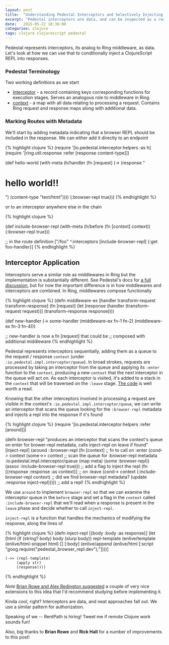 ```yaml
---
layout: post
title:  "Understanding Pedestal Interceptors and Selectively Injecting a ClojureScript REPL"
excerpt: "Pedestal interceptors are data, and can be inspected as a request is processed. This can be used to conditionally inject a cljs REPL into a response"
date:   2015-05-22 10:36:00
categories: clojure
tags: clojure clojurescript pedestal
---
```


Pedestal represents interceptors, its analog to Ring middleware, as data. Let's look at how we can use that to conditionally inject a ClojureScript REPL into responses.

### Pedestal Terminology

Two working definitions as we start

* [Interceptor](https://github.com/pedestal/pedestal/blob/master/guides/documentation/service-interceptors.md) - a record containing keys corresponding functions for execution stages. Serves an analogous role to middleware in Ring.
* [context](https://github.com/pedestal/pedestal/blob/master/guides/documentation/service-context-reference.md#reference) - a map with all data relating to processing a request. Contains Ring request and response maps along with additional data.

### Marking Routes with Metadata

We'll start by adding metadata indicating that a browser REPL should be included in the response. We can either add it directly to an endpoint

{% highlight clojure %}
(require '[io.pedestal.interceptor.helpers :as h]
(require '[ring.util.response :refer [response content-type]])

(def hello-world
  (with-meta
    (h/handler
     (fn [request]
       (-> (response "<html><body><h1>hello world!!</h1></body></html>")
           (content-type "text/html"))))
    {:browser-repl true}))
{% endhighlight %}

or to an interceptor anywhere else in the chain

{% highlight clojure %}

(def include-browser-repl
  (with-meta
    (h/before
     (fn [context] context))
    {:browser-repl true}))

;; in the route definition
["/foo" ^:interceptors [include-browser-repl]
  {:get foo-handler}]
{% endhighlight %}

## Interceptor Application

Interceptors serve a similar role as middlewares in Ring but the implementation is substantially different. See Pedestal's docs for [a full discussion](https://github.com/pedestal/pedestal/blob/master/guides/documentation/service-interceptors.md#ring-request-processing), but for now the important difference is in how middlewares and interceptors are combined. In Ring, middlewares compose functionally

{% highlight clojure %}
(defn middleware-ex
  [handler transform-request transform-response]
  (fn [request]
    (let [response (handler (transform-request request))]
      (transform-response response))))

(def new-handler (-> some-handler
                     (middleware-ex fn-1 fn-2)
                     (middleware-ex fn-3 fn-4)))

;; new-handler is now a fn [request] that could be
;; composed with additional middleware
{% endhighlight %}

Pedestal represents interceptors sequentially, adding them as a queue to the request / response `context` (under `:io.pedestal.impl.interceptor/queue`). In broad strokes, requests are processed by taking an interceptor from the queue and applying its `:enter` function to the `context`, producing a new `context` that the next interceptor in the queue will act on. As each interceptor is visited, it's added to a stack in the `context` that will be traversed on the `:leave` stage. [The code](https://github.com/pedestal/pedestal/blob/73b5854d4ba01a6cd2146ca8a37ae6a2b76e8995/service/src/io/pedestal/impl/interceptor.clj#L121-L146) is well worth a read.

Knowing that the other interceptors involved in processing a request are visible in the context's `:io.pedestal.impl.interceptor/queue`, we can write an interceptor that scans the queue looking for the `:browser-repl` metadata and injects a repl into the response if it's found

{% highlight clojure %}
(require '[io.pedestal.interceptor.helpers :refer [around]])

(defn browser-repl
  "produces an interceptor that scans the context's queue on enter for
  brower-repl metadata, calls inject-repl on leave if found"
  [inject-repl]
  (around
   ::browser-repl
   (fn [context] ;; fn to call on :enter
     (cond-> context
       (some->> context ;; scan the queue for :browser-repl metadata
                :io.pedestal.impl.interceptor/queue
                (map meta)
                (some :browser-repl))
       (assoc :include-browser-repl true))) ;; add a flag to inject the repl
   (fn [{response :response :as context}] ;; on :leave
     (cond-> context
       (:include-browser-repl context) ;; did we find browser-repl metadata?
       (update :response inject-repl))))) ;; add a repl!
{% endhighlight %}

We use `around` to implement `browser-repl` so that we can examine the interceptor queue in the `before` stage and set a flag in the `context` called `:include-browser-repl` that we'll read when a response is present in the `leave` phase and decide whether to call `inject-repl`.

`inject-repl` is a function that handles the mechanics of modifying the response, along the lines of

{% highlight clojure %}
(defn inject-repl
  [{body :body :as response}]
  (let [html (if (string? body)
               body
               (slurp body))
        repl-template (enlive/template
                       (enlive/html-snippet html) []
                       [:body]
                       (enlive/append
                        (enlive/html [:script "goog.require(\"pedestal_browser_repl.dev\");"])))]

    (->> (repl-template)
         (apply str)
         (response))))
{% endhighlight %}

_Note_ [Brian Rowe and Alex Redington suggested](https://groups.google.com/d/msg/pedestal-users/Peoc1LheR8I/xFXalhQFJRcJ) a couple of very nice extensions to this idea that I'd recommend studying before implementing it.

Kinda cool, right? Interceptors are data, and neat approaches fall out. We use a similar pattern for authorization.

Speaking of we -- RentPath is hiring! Tweet me if remote Clojure work sounds fun!

Also, big thanks to __Brian Rowe__ and __Rick Hall__ for a number of improvements to this post!
